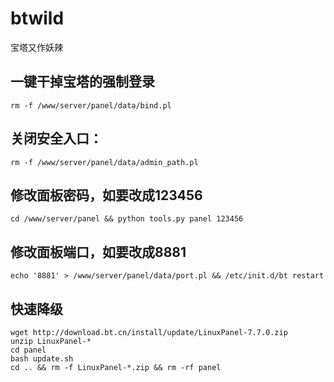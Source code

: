 # btwild
宝塔又作妖辣


## 一键干掉宝塔的强制登录  
`rm -f /www/server/panel/data/bind.pl`  

## 关闭安全入口：  
`rm -f /www/server/panel/data/admin_path.pl`  

## 修改面板密码，如要改成123456  
`cd /www/server/panel && python tools.py panel 123456`  

## 修改面板端口，如要改成8881  
`echo '8881' > /www/server/panel/data/port.pl && /etc/init.d/bt restart`  

## 快速降级  
```
wget http://download.bt.cn/install/update/LinuxPanel-7.7.0.zip
unzip LinuxPanel-*
cd panel
bash update.sh
cd .. && rm -f LinuxPanel-*.zip && rm -rf panel
 ```
